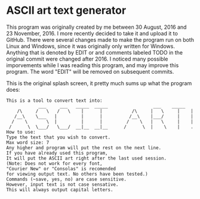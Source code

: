 # ASCII art text generator

This program was originally created by me between 30 August, 2016 and 23 November, 2016. I more recently decided to take it and upload it to GitHub. There were several changes made to make the program run on both Linux and Windows, since it was originally only written for Windows. Anything that is denoted by EDIT or and comments labeled TODO in the original commit were changed after 2016. I noticed many possible imporvements while I was reading this program, and may improve this program. The word "EDIT" will be removed on subsequent commits.

This is the original splash screen, it pretty much sums up what the program does:
```
This is a tool to convert text into:
            ___     ___   _____  _____                 ___    _____    
    /\     /   \   /   \    |      |           /\     |   \     |    |
   /__\    \___   |         |      |          /__\    |___/     |    |
  /    \       \  |         |      |         /    \   |   \     |    |
 /      \  \___/   \___/  __|__  __|__      /      \  |    \    |    .
How to use:
Type the text that you wish to convert.
Max word size: 7
Any higher and program will put the rest on the next line.
If you have already used this program,
It will put the ASCII art right after the last used session.
(Note: Does not work for every font,
"Courier New" or "Consolas" is recomended
for viewing output text. No others have been tested.)
Commands (~save, yes, no) are case sensitive.
However, input text is not case sensative.
This will always output capital letters.
```
